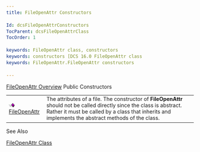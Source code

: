 ```yaml
---
title: FileOpenAttr Constructors

Id: dcsFileOpenAttrConstructors
TocParent: dcsFileOpenAttrClass
TocOrder: 1

keywords: FileOpenAttr class, constructors
keywords: constructors [DCS 16.0 FileOpenAttr class
keywords: FileOpenAttr.FileOpenAttr constructors

---
```


[FileOpenAttr Overview](file-open-attr-class.html) 
Public Constructors


|      |      |
| ---- | ---- |
| <img alt="public property" src="images/public-method.gif" x-maintain-ratio="TRUE" width="15" height="11" border="0" /> [ FileOpenAttr](file-open-attr-class-file-open-attr-constructor.html) | The attributes of a file. The constructor of **FileOpenAttr** should not be called directly since the class is abstract. Rather it must be called by a class that inherits and implements the abstract methods of the class. |



See Also

[FileOpenAttr Class](file-open-attr-class.html) 
<p />

